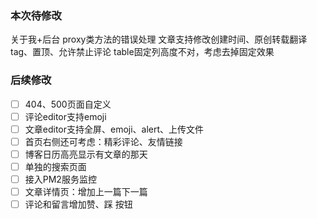 ### 本次待修改
关于我+后台
proxy类方法的错误处理
文章支持修改创建时间、原创转载翻译tag、置顶、允许禁止评论
table固定列高度不对，考虑去掉固定效果

### 后续修改
- [ ] 404、500页面自定义
- [ ] 评论editor支持emoji
- [ ] 文章editor支持全屏、emoji、alert、上传文件
- [ ] 首页右侧还可考虑：精彩评论、友情链接
- [ ] 博客日历高亮显示有文章的那天
- [ ] 单独的搜索页面
- [ ] 接入PM2服务监控
- [ ] 文章详情页：增加上一篇下一篇
- [ ] 评论和留言增加赞、踩 按钮